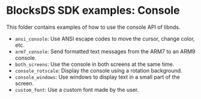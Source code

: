 # BlocksDS SDK examples: Console

This folder contains examples of how to use the console API of libnds.

- `ansi_console`: Use ANSI escape codes to move the cursor, change color, etc.
- `arm7_console`: Send formatted text messages from the ARM7 to an ARM9 console.
- `both_screens`: Use the console in both screens at the same time.
- `console_rotscale`: Display the console using a rotation background.
- `console_windows`: Use windows to display text in a small part of the screen.
- `custom_font`: Use a custom font made by the user.
